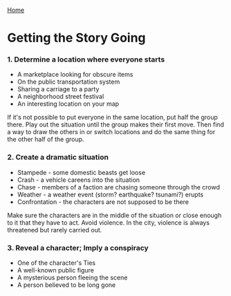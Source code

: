 [Home](index.md)
# Getting the Story Going
### 1. Determine a location where everyone starts
- A marketplace looking for obscure items
- On the public transportation system
- Sharing a carriage to a party
- A neighborhood street festival
- An interesting location on your map

If it's not possible to put everyone in the same location, put half the group there. Play out the situation until the group makes their first move. Then find a way to draw the others in or switch locations and do the same thing for the other half of the group.

### 2. Create a dramatic situation
* Stampede - some domestic beasts get loose
* Crash - a vehicle careens into the situation
* Chase - members of a faction are chasing someone through the crowd
* Weather - a weather event (storm? earthquake? tsunami?) erupts
* Confrontation - the characters are not supposed to be there

Make sure the characters are in the middle of the situation or close enough to it that they have to act. Avoid violence. In the city, violence is always threatened but rarely carried out.

### 3. Reveal a character; Imply a conspiracy
* One of the character's Ties
* A well-known public figure
* A mysterious person fleeing the scene
* A person believed to be long gone


